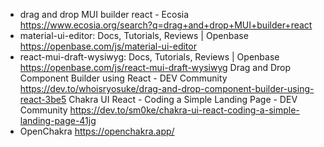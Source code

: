 - drag and drop MUI builder react - Ecosia
  https://www.ecosia.org/search?q=drag+and+drop+MUI+builder+react
- material-ui-editor: Docs, Tutorials, Reviews | Openbase
  https://openbase.com/js/material-ui-editor
- react-mui-draft-wysiwyg: Docs, Tutorials, Reviews | Openbase
  https://openbase.com/js/react-mui-draft-wysiwyg
  Drag and Drop Component Builder using React - DEV Community
  https://dev.to/whoisryosuke/drag-and-drop-component-builder-using-react-3be5
  Chakra UI React - Coding a Simple Landing Page - DEV Community
  https://dev.to/sm0ke/chakra-ui-react-coding-a-simple-landing-page-41jg
- OpenChakra
  https://openchakra.app/